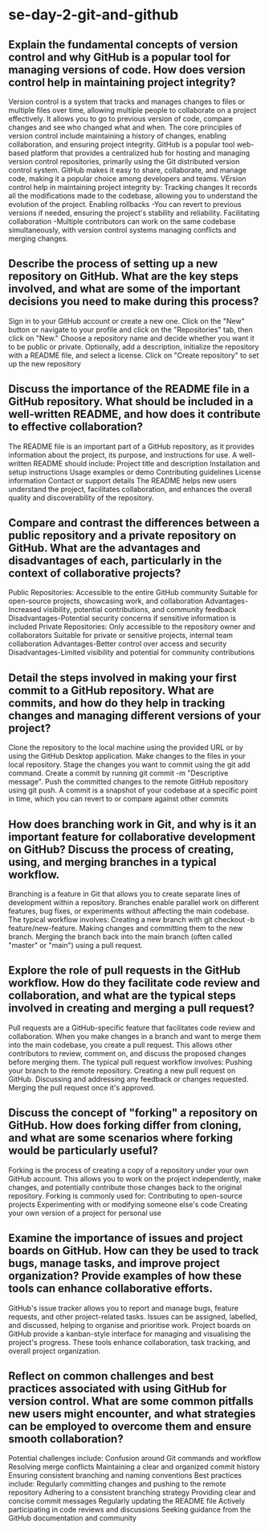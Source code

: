 # se-day-2-git-and-github
## Explain the fundamental concepts of version control and why GitHub is a popular tool for managing versions of code. How does version control help in maintaining project integrity?
Version control is a system that tracks and manages changes to files or multiple files over time, allowing multiple people to collaborate on a project effectively.
It allows you to go to previous version of code, compare changes and see who changed what and when.
The core principles of version control include maintaining a history of changes, enabling collaboration, and ensuring project integrity.
GitHub is a popular tool web-based platform that provides a centralized hub for hosting and managing version control repositories, primarily using the Git distributed version control system.
GitHub makes it easy to share, collaborate, and manage code, making it a popular choice among developers and teams.
VErsion control help in maintaining project integrity by: Tracking changes It records all the modifications made to the codebase, allowing you to understand the evolution of the project.
Enabling rollbacks -You can revert to previous versions if needed, ensuring the project's stability and reliability.
Facilitating collaboration -Multiple contributors can work on the same codebase simultaneously, with version control systems managing conflicts and merging changes.

## Describe the process of setting up a new repository on GitHub. What are the key steps involved, and what are some of the important decisions you need to make during this process?
Sign in to your GitHub account or create a new one.
Click on the "New" button or navigate to your profile and click on the "Repositories" tab, then click on "New."
Choose a repository name and decide whether you want it to be public or private.
Optionally, add a description, initialize the repository with a README file, and select a license.
Click on "Create repository" to set up the new repository

## Discuss the importance of the README file in a GitHub repository. What should be included in a well-written README, and how does it contribute to effective collaboration?
The README file is an important part of a GitHub repository, as it provides information about the project, its purpose, and instructions for use.
A well-written README should include:
Project title and description
Installation and setup instructions
Usage examples or demo
Contributing guidelines
License information
Contact or support details
The README helps new users understand the project, facilitates collaboration, and enhances the overall quality and discoverability of the repository.

## Compare and contrast the differences between a public repository and a private repository on GitHub. What are the advantages and disadvantages of each, particularly in the context of collaborative projects?
Public Repositories:
Accessible to the entire GitHub community
Suitable for open-source projects, showcasing work, and collaboration
Advantages-Increased visibility, potential contributions, and community feedback
Disadvantages-Potential security concerns if sensitive information is included
Private Repositories:
Only accessible to the repository owner and collaborators
Suitable for private or sensitive projects, internal team collaboration
Advantages-Better control over access and security
Disadvantages-Limited visibility and potential for community contributions

## Detail the steps involved in making your first commit to a GitHub repository. What are commits, and how do they help in tracking changes and managing different versions of your project?
Clone the repository to the local machine using the provided URL or by using the GitHub Desktop application.
Make changes to the files in your local repository.
Stage the changes you want to commit using the git add command.
Create a commit by running git commit -m "Descriptive message".
Push the committed changes to the remote GitHub repository using git push.
A commit is a snapshot of your codebase at a specific point in time, which you can revert to or compare against other commits

## How does branching work in Git, and why is it an important feature for collaborative development on GitHub? Discuss the process of creating, using, and merging branches in a typical workflow.
Branching is a feature in Git that allows you to create separate lines of development within a repository.
Branches enable parallel work on different features, bug fixes, or experiments without affecting the main codebase.
The typical workflow involves:
Creating a new branch with git checkout -b feature/new-feature.
Making changes and committing them to the new branch.
Merging the branch back into the main branch (often called "master" or "main") using a pull request.

## Explore the role of pull requests in the GitHub workflow. How do they facilitate code review and collaboration, and what are the typical steps involved in creating and merging a pull request?
Pull requests are a GitHub-specific feature that facilitates code review and collaboration.
When you make changes in a branch and want to merge them into the main codebase, you create a pull request.
This allows other contributors to review, comment on, and discuss the proposed changes before merging them.
The typical pull request workflow involves:
Pushing your branch to the remote repository.
Creating a new pull request on GitHub.
Discussing and addressing any feedback or changes requested.
Merging the pull request once it's approved.

## Discuss the concept of "forking" a repository on GitHub. How does forking differ from cloning, and what are some scenarios where forking would be particularly useful?
Forking is the process of creating a copy of a repository under your own GitHub account.
This allows you to work on the project independently, make changes, and potentially contribute those changes back to the original repository.
Forking is commonly used for:
Contributing to open-source projects
Experimenting with or modifying someone else's code
Creating your own version of a project for personal use

## Examine the importance of issues and project boards on GitHub. How can they be used to track bugs, manage tasks, and improve project organization? Provide examples of how these tools can enhance collaborative efforts.
GitHub's issue tracker allows you to report and manage bugs, feature requests, and other project-related tasks.
Issues can be assigned, labelled, and discussed, helping to organise and prioritise work.
Project boards on GitHub provide a kanban-style interface for managing and visualising the project's progress.
These tools enhance collaboration, task tracking, and overall project organization.

## Reflect on common challenges and best practices associated with using GitHub for version control. What are some common pitfalls new users might encounter, and what strategies can be employed to overcome them and ensure smooth collaboration?
Potential challenges include:
Confusion around Git commands and workflow
Resolving merge conflicts
Maintaining a clear and organized commit history
Ensuring consistent branching and naming conventions
Best practices include:
Regularly committing changes and pushing to the remote repository
Adhering to a consistent branching strategy
Providing clear and concise commit messages
Regularly updating the README file
Actively participating in code reviews and discussions
Seeking guidance from the GitHub documentation and community
